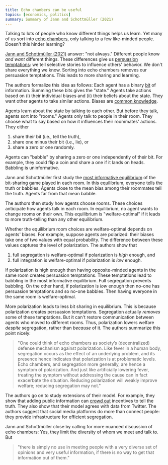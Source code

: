 ```yaml
---
title: Echo chambers can be useful
topics: [economics, politics]
summary: Summary of Jann and Schottmüller (2021)
---
```


Talking to lots of people who know different things helps us learn.
Yet many of us sort into [echo chambers](https://en.wikipedia.org/wiki/Echo_chamber_%28media%29), only talking to a few like-minded people.
Doesn't this hinder learning?

[Jann and Schottmüller (2021)](https://scholar.google.com/scholar?cluster=15025907096771476263) answer: "not always."
Different people know *and want* different things.
These differences give us [persuasion temptations](/blog/communicating-anecdotes): we tell selective stories to influence others' behavior.
We don't share everything we know.
Sorting into echo chambers removes our persuasion temptations.
This leads to more sharing and learning.

The authors formalize this idea as follows:
Each agent has a binary [bit](https://en.wikipedia.org/wiki/Bit) of information.
Summing these bits gives the "state."
Agents take actions based on (i) their individual biases and (ii) their beliefs about the state.
They want other agents to take similar actions.
Biases are [common knowledge](https://en.wikipedia.org/wiki/Common_knowledge_(logic)).

Agents learn about the state by talking to each other.
But before they talk, agents sort into "rooms."
Agents only talk to people in their room.
They choose what to say based on how it influences their roommates' actions.
They either

1. share their bit (i.e., tell the truth),
2. share one minus their bit (i.e., lie), or
3. share a zero or one randomly.

Agents can "babble" by sharing a zero or one independently of their bit.
For example, they could flip a coin and share a one if it lands on heads.
Babbling is uninformative.

Jann and Schottmüller first study the [most informative equilibrium](https://en.wikipedia.org/wiki/Cheap_talk#Theorem) of the bit-sharing game played in each room.
In this equilibrium, everyone tells the truth or babbles.
Agents close to the mean bias among their roommates tell the truth.
Agents far from that mean babble.

The authors then study how agents choose rooms.
These choices anticipate how agents talk in each room.
In equilibrium, no agent wants to change rooms on their own.
This equilibrium is "welfare-optimal" if it leads to more truth-telling than any other equilibrium.

Whether the equilibrium room choices are welfare-optimal depends on agents' biases.
For example, suppose agents are polarized: their biases take one of two values with equal probability.
The difference between these values captures the level of polarization.
The authors show that

1. full segregation is welfare-optimal if polarization is *high* enough, and
2. full integration is welfare-optimal if polarization is *low* enough.

If polarization is high enough then having opposite-minded agents in the same room creates persuasion temptations.
These temptations lead to babbling in the most informative equilibrium.
Full segregation prevents babbling.
On the other hand, if polarization is *low* enough then no-one has persuasion temptations and so no-one babbles.
Then having everyone in the same room is welfare-optimal.

More polarization leads to less bit sharing in equilibrium.
This is because polarization creates persuasion temptations.
Segregation actually *removes* some of these temptations.
But it can't restore communication between agents who moved to different rooms.
Thus, polarization lowers welfare *despite* segregation, rather than *because* of it.
The authors summarize this point nicely:

> "One could think of echo chambers as society’s (decentralized) defense mechanism against polarization.
> Like fever in a human body, segregation occurs as the effect of an underlying problem, and its presence hence indicates that polarization is at problematic levels.
> Echo chambers, and segregation more generally, are hence a symptom of polarization.
> And just like artificially lowering fever, treating the symptom without addressing the cause can in fact exacerbate the situation.
> Reducing polarization will weakly improve welfare; reducing segregation may not."

The authors go on to study extensions of their model.
For example, they show that adding public information can [crowd out](https://en.wikipedia.org/wiki/Crowding_out_(economics)) incentives to tell the truth.
They also show that their model agrees with data from Twitter.
The authors suggest that social media platforms do more than connect people: they provide infrastructure for efficient segregation.

Jann and Schottmüller close by calling for more nuanced discussion of echo chambers:
Yes, they limit the diversity of whom we meet and talk to.
But

> "there is simply no use in meeting people with a very diverse set of opinions and very useful information, if there is no way to get that information out of them."
